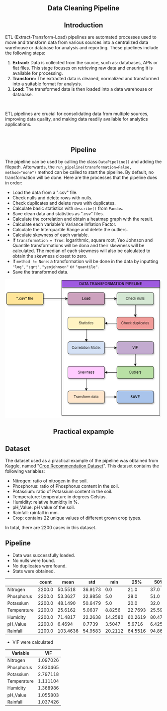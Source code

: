 <h2 align="center">Data Cleaning Pipeline</h2>

<h2 align="center">Introduction</h2>

ETL (Extract-Transform-Load) pipelines are automated processes used to move and transform data from various sources into a centralized data warehouse or database for analysis and reporting. These pipelines include the following steps:

1. **Extract:** Data is collected from the source, such as: databases, APIs or flat files. This stage focuses on retrieving raw data and ensuring it is available for processing.
2. **Transform:** The extracted data is cleaned, normalized and transformed into a suitable format for analysis.
3. **Load:** The transformed data is then loaded into a data warehouse or database.

<br>

ETL pipelines are crucial for consolidating data from multiple sources, improving data quality, and making data readily available for analytics applications.

<br>

<h2 align="center">Pipeline</h2>

The pipeline can be used by calling the class ```DataPipeline()``` and adding the filepath. Afterwards, the ```run_pipeline(transformation=False, method="none")``` method can be called to start the pipeline. By default, no transformation will be done. Here are the processes that the pipeline does in order:

- Load the data from a ".csv" file.
- Check nulls and delete rows with nulls.
- Check duplicates and delete rows with duplicates.
- Calculate basic statistics with ```describe()``` from ```Pandas```.
- Save clean data and statistics as ".csv" files.
- Calculate the correlation and obtain a heatmap graph with the result.
- Calculate each variable's Variance Inflation Factor.
- Calculate the Interquartile Range and delete the outliers.
- Calculate skewness of each variable.
- If ```transformation = True```: logarithmic, square root, Yeo Johnson and Quantile transformations will be dona and their skewness will be calculated. The median of each skewness will also be calculated to obtain the skewness closest to zero.
- If ```method != None```: a transformation will be done in the data by inputting ```"log"```, ```"sqrt"```, ```"yeojohnson"``` or ```"quantile"```.
- Save the transformed data.

![](https://github.com/romaniegaa/Portfolio/blob/main/images/etldiagrama2.png)

<h2 align="center">Practical expample</h2>

## Dataset

The dataset used as a practical example of the pipeline was obtained from Kaggle, named "<a href="(https://www.kaggle.com/datasets/varshitanalluri/crop-recommendation-dataset)">Crop Recommendation Dataset</a>". This dataset contains the following variables:

- Nitrogen: ratio of nitrogen in the soil.
- Phosphorus: ratio of Phosphorus content in the soil.
- Potassium: ratio of Potassium content in the soil.
- Temperature: temperature in degrees Celsius.
- Humidity: relative humidity in %.
- pH_Value: pH value of the soil.
- Rainfall: rainfall in mm.
- Crop: contains 22 unique values of different grown crop types.

In total, there are 2200 cases in this dataset.

## Pipeline
- Data was successfully loaded.
- No nulls were found.
- No duplicates were found.
- Stats were obtained.

| | count | mean | std | min | 25% | 50% | 75% | max |
|---|---|---|---|---|---|---|---|---|
| Nitrogen | 2200.0 | 50.5518 | 36.9173 | 0.0 | 21.0 | 37.0 | 84.25 | 140.0 |
| Phosphorus | 2200.0 | 53.3627 | 32.9858 | 5.0 | 28.0 | 51.0 | 68.0 | 145.0 |
| Potassium | 2200.0 | 48.1490 | 50.6479 | 5.0 | 20.0 | 32.0 | 49.0 | 205.0 |
| Temperature | 2200.0 | 25.6162 | 5.0637 | 8.8256 | 22.7693 | 25.5986 | 28.5616 | 43.6754 |
| Humidity | 2200.0 | 71.4817 | 22.2638 | 14.2580 | 60.2619 | 80.4731 | 89.9487 | 99.9818 |
| pH_Value | 2200.0 | 6.4694 | 0.7739 | 3.5047 | 5.9716 | 6.4250 | 6.9236 | 9.9350 |
| Rainfall | 2200.0 | 103.4636 | 54.9583 | 20.2112 | 64.5516 | 94.8676 | 124.2675 | 298.5601 |

- VIF were calculated

| Variable | VIF |
|---|---|
| Nitrogen | 1.097026 |
| Phosphorus | 2.630465 |
| Potassium | 2.797118 |
| Temperature | 1.111104 |
| Humidity | 1.368986 |
| pH_Value | 1.055803 |
| Rainfall | 1.037426 |
